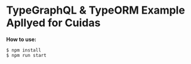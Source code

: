 # TypeGraphQL & TypeORM Example Apllyed for Cuidas

**How to use:**

```
$ npm install
$ npm run start
```
